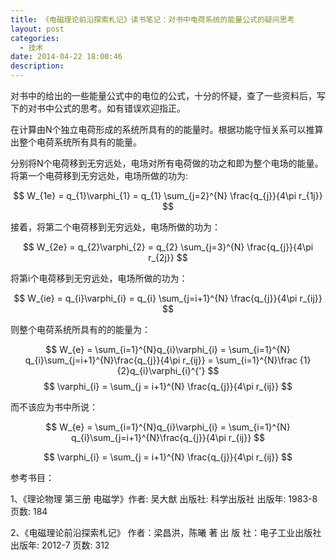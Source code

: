 ```yaml
---
title: 《电磁理论前沿探索札记》读书笔记：对书中电荷系统的能量公式的疑问思考
layout: post
categories:
  - 技术
date: 2014-04-22 18:00:46
description:
---
```


对书中的给出的一些能量公式中的电位的公式，十分的怀疑，查了一些资料后，写下的对书中公式的思考。如有错误欢迎指正。

在计算由N个独立电荷形成的系统所具有的的能量时。根据功能守恒关系可以推算出整个电荷系统所有具有的能量。

分别将N个电荷移到无穷远处，电场对所有电荷做的功之和即为整个电场的能量。将第一个电荷移到无穷远处，电场所做的功为:

$$
W_{1e} = q_{1}\varphi_{1} = q_{1} \sum_{j=2}^{N} \frac{q_{j}}{4\pi r_{1j}}
$$

接着，将第二个电荷移到无穷远处，电场所做的功为：

$$
W_{2e} = q_{2}\varphi_{2} = q_{2} \sum_{j=3}^{N} \frac{q_{j}}{4\pi r_{2j}}
$$

将第i个电荷移到无穷远处，电场所做的功为：

$$
W_{ie} = q_{i}\varphi_{i} = q_{i} \sum_{j=i+1}^{N} \frac{q_{j}}{4\pi r_{ij}}
$$

则整个电荷系统所具有的的能量为：

$$
W_{e} = \sum_{i=1}^{N}q_{i}\varphi_{i} = \sum_{i=1}^{N} q_{i}\sum_{j=i+1}^{N}\frac{q_{j}}{4\pi r_{ij}} = \sum_{i=1}^{N}\frac {1}{2}q_{i}\varphi_{i}^{'}
$$
$$
\varphi_{i} = \sum_{j = i+1}^{N} \frac{q_{j}}{4\pi r_{ij}}
$$

而不该应为书中所说：

$$
W_{e} = \sum_{i=1}^{N}q_{i}\varphi_{i} = \sum_{i=1}^{N} q_{i}\sum_{j=i+1}^{N}\frac{q_{j}}{4\pi r_{ij}}
$$

$$
\varphi_{i} = \sum_{j = i+1}^{N} \frac{q_{j}}{4\pi r_{ij}}
$$

参考书目：

1、《理论物理 第三册 电磁学》作者: 吴大猷 出版社: 科学出版社 出版年: 1983-8 页数: 184

2、《电磁理论前沿探索札记》 作者：梁昌洪，陈曦 著 出 版 社：电子工业出版社 出版年: 2012-7 页数: 312

